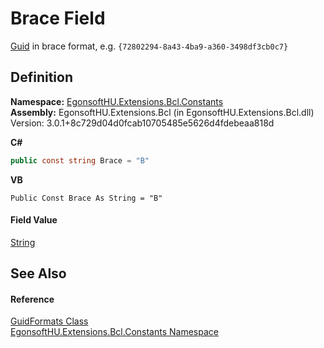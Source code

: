# Brace Field


<a href="https://learn.microsoft.com/dotnet/api/system.guid" target="_blank" rel="noopener noreferrer">Guid</a> in brace format, e.g. `{72802294-8a43-4ba9-a360-3498df3cb0c7}`



## Definition
**Namespace:** <a href="N_EgonsoftHU_Extensions_Bcl_Constants.md">EgonsoftHU.Extensions.Bcl.Constants</a>  
**Assembly:** EgonsoftHU.Extensions.Bcl (in EgonsoftHU.Extensions.Bcl.dll) Version: 3.0.1+8c729d04d0fcab10705485e5626d4fdebeaa818d

**C#**
``` C#
public const string Brace = "B"
```
**VB**
``` VB
Public Const Brace As String = "B"
```



#### Field Value
<a href="https://learn.microsoft.com/dotnet/api/system.string" target="_blank" rel="noopener noreferrer">String</a>

## See Also


#### Reference
<a href="T_EgonsoftHU_Extensions_Bcl_Constants_GuidFormats.md">GuidFormats Class</a>  
<a href="N_EgonsoftHU_Extensions_Bcl_Constants.md">EgonsoftHU.Extensions.Bcl.Constants Namespace</a>  
